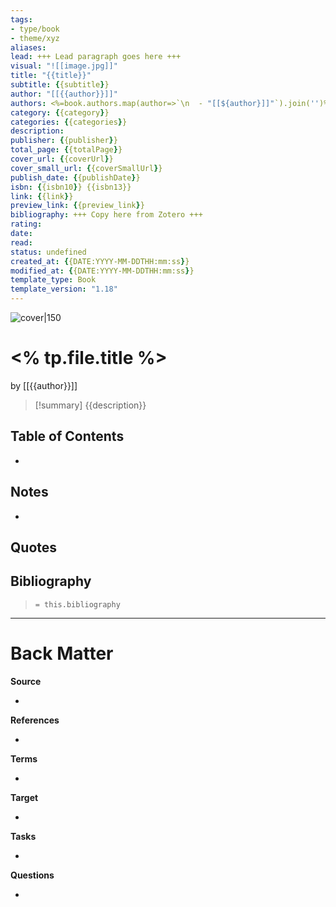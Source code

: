 ```yaml
---
tags: 
- type/book
- theme/xyz
aliases: 
lead: +++ Lead paragraph goes here +++
visual: "![[image.jpg]]"
title: "{{title}}"
subtitle: {{subtitle}}
author: "[[{{author}}]]"
authors: <%=book.authors.map(author=>`\n  - "[[${author}]]"`).join('')%>
category: {{category}}
categories: {{categories}}
description: 
publisher: {{publisher}}
total_page: {{totalPage}}
cover_url: {{coverUrl}}
cover_small_url: {{coverSmallUrl}}
publish_date: {{publishDate}}
isbn: {{isbn10}} {{isbn13}}
link: {{link}}
preview_link: {{preview_link}}
bibliography: +++ Copy here from Zotero +++
rating: 
date:
read: 
status: undefined
created_at: {{DATE:YYYY-MM-DDTHH:mm:ss}}
modified_at: {{DATE:YYYY-MM-DDTHH:mm:ss}}
template_type: Book
template_version: "1.18"
---
```

<!-- 
rating: ⭐️⭐️⭐️    // 1 to 3 stars
date: 2023             // when started reading
read: 2023             // when finished reading
status: undefined, backlog, to read, reading, completed, stopped
-->

![cover|150]({{coverUrl}})

# <% tp.file.title %>

by [[{{author}}]]

<!-- No more than a couple paragraphs summarizing this BOOK -->

> [!summary]
{{description}}

## Table of Contents
<!--Link to table of contents (TOC) -->
- 

## Notes
<!-- The main content of my thoughts really -->
- 


## Quotes
<!-- Notable quotes with reference to their page or location -->

## Bibliography

> `= this.bibliography`

---
# Back Matter

**Source**
<!-- Always keep a link to the source- --> 
- 

**References**
<!-- Links to pages not referenced in the content. -->
- 

**Terms**
<!-- Links to definition pages. -->
- 

**Target**
<!-- Link to project note or externaly published content. -->
- 

**Tasks**
<!-- What remains to be done with this note? --> 
- 

**Questions**
<!-- What remains for you to consider? --> 
- 
